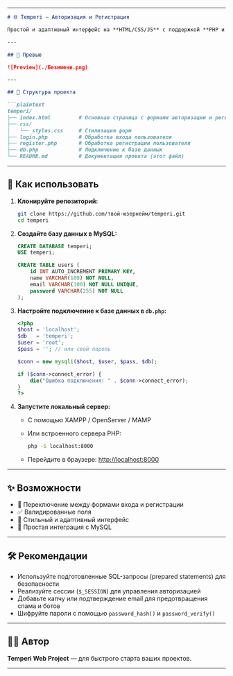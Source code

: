 
---

```markdown
# 🌐 Temperi — Авторизация и Регистрация

Простой и адаптивный интерфейс на **HTML/CSS/JS** с поддержкой **PHP и MySQL** для регистрации и авторизации пользователей.

---

## 📸 Превью

![Preview](./Безимени.png)

---

## 📁 Структура проекта

```plaintext
temperi/
├── index.html         # Основная страница с формами авторизации и регистрации
├── css/
│   └── styles.css     # Стилизация форм
├── login.php          # Обработка входа пользователя
├── register.php       # Обработка регистрации пользователя
├── db.php             # Подключение к базе данных
└── README.md          # Документация проекта (этот файл)
```

---

## 🚀 Как использовать

1. **Клонируйте репозиторий:**

   ```bash
   git clone https://github.com/твой-юзернейм/temperi.git
   cd temperi
   ```

2. **Создайте базу данных в MySQL:**

   ```sql
   CREATE DATABASE temperi;
   USE temperi;

   CREATE TABLE users (
       id INT AUTO_INCREMENT PRIMARY KEY,
       name VARCHAR(100) NOT NULL,
       email VARCHAR(100) NOT NULL UNIQUE,
       password VARCHAR(255) NOT NULL
   );
   ```

3. **Настройте подключение к базе данных в `db.php`:**

   ```php
   <?php
   $host = 'localhost';
   $db   = 'temperi';
   $user = 'root';
   $pass = ''; // или свой пароль

   $conn = new mysqli($host, $user, $pass, $db);

   if ($conn->connect_error) {
       die("Ошибка подключения: " . $conn->connect_error);
   }
   ?>
   ```

4. **Запустите локальный сервер:**

   - С помощью XAMPP / OpenServer / MAMP
   - Или встроенного сервера PHP:

     ```bash
     php -S localhost:8000
     ```

   - Перейдите в браузере: [http://localhost:8000](http://localhost:8000)

---

## ✨ Возможности

- 🔄 Переключение между формами входа и регистрации
- ✅ Валидированные поля
- 🎨 Стильный и адаптивный интерфейс
- 💾 Простая интеграция с MySQL

---

## 🛠 Рекомендации

- Используйте подготовленные SQL-запросы (prepared statements) для безопасности
- Реализуйте сессии (`$_SESSION`) для управления авторизацией
- Добавьте капчу или подтверждение email для предотвращения спама и ботов
- Шифруйте пароли с помощью `password_hash()` и `password_verify()`

---

## 👨‍💻 Автор

**Temperi Web Project** — для быстрого старта ваших проектов.

---
